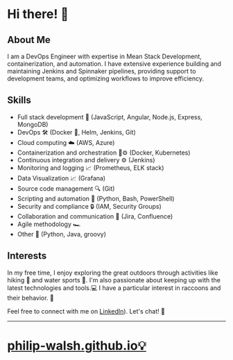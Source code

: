 # Hi there! 👋



## About Me

I am a DevOps Engineer with expertise in Mean Stack Development, containerization, and automation. I have extensive experience building and maintaining Jenkins and Spinnaker pipelines, providing support to development teams, and optimizing workflows to improve efficiency.

## Skills

- Full stack development 🚀 (JavaScript, Angular, Node.js, Express, MongoDB)
- DevOps 🛠️ (Docker 🐳, Helm, Jenkins, Git)
- Cloud computing ☁️ (AWS, Azure)
- Containerization and orchestration 🐳⚙️ (Docker, Kubernetes)
- Continuous integration and delivery ⚙️ (Jenkins)
- Monitoring and logging 📈 (Prometheus, ELK stack)
- Data Visualization  📈 (Grafana)
- Source code management 🔍 (Git)
- Scripting and automation 🤖 (Python, Bash, PowerShell)
- Security and compliance 🔒 (IAM, Security Groups)
- Collaboration and communication 💬 (Jira, Confluence)
- Agile methodology 🏎️
- Other 🐍 (Python, Java, groovy)

<!-- ## Projects

- **Project 1:** An e-commerce website built using React, Node.js, and MongoDB. Implemented CI/CD pipeline using Jenkins and deployed on AWS EC2.
- **Project 2:** A chat application using WebSocket and React. Deployed on AWS Elastic Beanstalk. -->

## Interests

In my free time, I enjoy exploring the great outdoors through activities like hiking 🥾 and water sports 🤿.
I'm also passionate about keeping up with the latest technologies and tools.💻
I have a particular interest in raccoons and their behavior. 🦝

Feel free to connect with me on [LinkedIn](https://www.linkedin.com/in/philip-walsh-01/)). Let's chat! 💬





* * *
# [philip-walsh.github.io💡](https://philip-walsh.github.io/)

